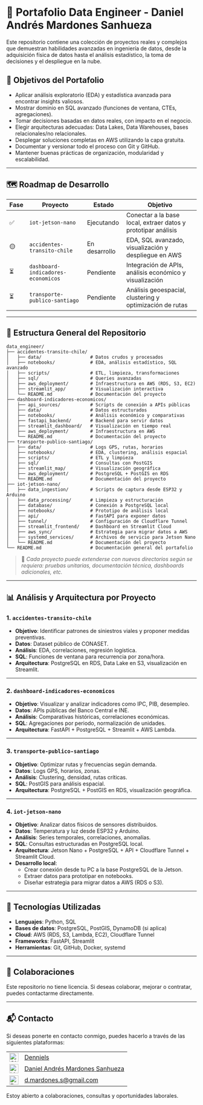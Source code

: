 # 🧠 Portafolio Data Engineer - Daniel Andrés Mardones Sanhueza

Este repositorio contiene una colección de proyectos reales y complejos que demuestran habilidades avanzadas en ingeniería de datos, desde la adquisición física de datos hasta el análisis estadístico, la toma de decisiones y el despliegue en la nube.

## 🎯 Objetivos del Portafolio

- Aplicar análisis exploratorio (EDA) y estadística avanzada para encontrar insights valiosos.
- Mostrar dominio en SQL avanzado (funciones de ventana, CTEs, agregaciones).
- Tomar decisiones basadas en datos reales, con impacto en el negocio.
- Elegir arquitecturas adecuadas: Data Lakes, Data Warehouses, bases relacionales/no relacionales.
- Desplegar soluciones completas en AWS utilizando la capa gratuita.
- Documentar y versionar todo el proceso con Git y GitHub.
- Mantener buenas prácticas de organización, modularidad y escalabilidad.

---

## 🗺️ Roadmap de Desarrollo

| Fase | Proyecto | Estado | Objetivo |
|------|----------|--------|----------|
| ✅ | `iot-jetson-nano` | Ejecutando | Conectar a la base local, extraer datos y prototipar análisis |
| 🟡 | `accidentes-transito-chile` | En desarrollo | EDA, SQL avanzado, visualización y despliegue en AWS |
| ⏳ | `dashboard-indicadores-economicos` | Pendiente | Integración de APIs, análisis económico y visualización |
| ⏳ | `transporte-publico-santiago` | Pendiente | Análisis geoespacial, clustering y optimización de rutas |

---

## 📁 Estructura General del Repositorio

```text
data_engineer/
├── accidentes-transito-chile/
│   ├── data/                  # Datos crudos y procesados
│   ├── notebooks/             # EDA, análisis estadístico, SQL avanzado
│   ├── scripts/               # ETL, limpieza, transformaciones
│   ├── sql/                   # Queries avanzadas
│   ├── aws_deployment/        # Infraestructura en AWS (RDS, S3, EC2)
│   ├── streamlit_app/         # Visualización interactiva
│   └── README.md              # Documentación del proyecto
├── dashboard-indicadores-economicos/
│   ├── api_sources/           # Scripts de conexión a APIs públicas
│   ├── data/                  # Datos estructurados
│   ├── notebooks/             # Análisis económico y comparativas
│   ├── fastapi_backend/       # Backend para servir datos
│   ├── streamlit_dashboard/   # Visualización en tiempo real
│   ├── aws_deployment/        # Infraestructura en AWS
│   └── README.md              # Documentación del proyecto
├── transporte-publico-santiago/
│   ├── data/                  # Logs GPS, rutas, horarios
│   ├── notebooks/             # EDA, clustering, análisis espacial
│   ├── scripts/               # ETL y limpieza
│   ├── sql/                   # Consultas con PostGIS
│   ├── streamlit_map/         # Visualización geográfica
│   ├── aws_deployment/        # PostgreSQL + PostGIS en RDS
│   └── README.md              # Documentación del proyecto
├── iot-jetson-nano/
│   ├── data_ingestion/        # Scripts de captura desde ESP32 y Arduino
│   ├── data_processing/       # Limpieza y estructuración
│   ├── database/              # Conexión a PostgreSQL local
│   ├── notebooks/             # Prototipo de análisis local
│   ├── api/                   # FastAPI para exponer datos
│   ├── tunnel/                # Configuración de Cloudflare Tunnel
│   ├── streamlit_frontend/    # Dashboard en Streamlit Cloud
│   ├── aws_sync/              # Estrategia para migrar datos a AWS
│   ├── systemd_services/      # Archivos de servicio para Jetson Nano
│   └── README.md              # Documentación del proyecto
└── README.md                  # Documentación general del portafolio
```

> 🧩 *Cada proyecto puede extenderse con nuevos directorios según se requiera: pruebas unitarias, documentación técnica, dashboards adicionales, etc.*

---

## 📊 Análisis y Arquitectura por Proyecto

### 1. `accidentes-transito-chile`
- **Objetivo**: Identificar patrones de siniestros viales y proponer medidas preventivas.
- **Datos**: Dataset público de CONASET.
- **Análisis**: EDA, correlaciones, regresión logística.
- **SQL**: Funciones de ventana para recurrencia por zona/hora.
- **Arquitectura**: PostgreSQL en RDS, Data Lake en S3, visualización en Streamlit.

---

### 2. `dashboard-indicadores-economicos`
- **Objetivo**: Visualizar y analizar indicadores como IPC, PIB, desempleo.
- **Datos**: APIs públicas del Banco Central e INE.
- **Análisis**: Comparativas históricas, correlaciones económicas.
- **SQL**: Agregaciones por periodo, normalización de unidades.
- **Arquitectura**: FastAPI + PostgreSQL + Streamlit + AWS Lambda.

---

### 3. `transporte-publico-santiago`
- **Objetivo**: Optimizar rutas y frecuencias según demanda.
- **Datos**: Logs GPS, horarios, zonas.
- **Análisis**: Clustering, densidad, rutas críticas.
- **SQL**: PostGIS para análisis espacial.
- **Arquitectura**: PostgreSQL + PostGIS en RDS, visualización geográfica.

---

### 4. `iot-jetson-nano`
- **Objetivo**: Analizar datos físicos de sensores distribuidos.
- **Datos**: Temperatura y luz desde ESP32 y Arduino.
- **Análisis**: Series temporales, correlaciones, anomalías.
- **SQL**: Consultas estructuradas en PostgreSQL local.
- **Arquitectura**: Jetson Nano + PostgreSQL + API + Cloudflare Tunnel + Streamlit Cloud.
- **Desarrollo local**:
  - Crear conexión desde tu PC a la base PostgreSQL de la Jetson.
  - Extraer datos para prototipar en notebooks.
  - Diseñar estrategia para migrar datos a AWS (RDS o S3).

---

## 🧰 Tecnologías Utilizadas

- **Lenguajes**: Python, SQL
- **Bases de datos**: PostgreSQL, PostGIS, DynamoDB (si aplica)
- **Cloud**: AWS (RDS, S3, Lambda, EC2), Cloudflare Tunnel
- **Frameworks**: FastAPI, Streamlit
- **Herramientas**: Git, GitHub, Docker, systemd

---

## 🤝 Colaboraciones

Este repositorio no tiene licencia. Si deseas colaborar, mejorar o contratar, puedes contactarme directamente.

---

## 📬 Contacto

Si deseas ponerte en contacto conmigo, puedes hacerlo a través de las siguientes plataformas:

<table>
  <tr>
    <td><img src="https://cdn.jsdelivr.net/gh/devicons/devicon/icons/github/github-original.svg" width="24" alt="GitHub"/></td>
    <td><a href="https://github.com/Denniels">Denniels</a></td>
  </tr>
  <tr>
    <td><img src="https://cdn.jsdelivr.net/gh/devicons/devicon/icons/linkedin/linkedin-original.svg" width="24" alt="LinkedIn"/></td>
    <td><a href="https://www.linkedin.com/in/daniel-andres-mardones-sanhueza-27b73777/">Daniel Andrés Mardones Sanhueza</a></td>
  </tr>
  <tr>
    <td><img src="https://upload.wikimedia.org/wikipedia/commons/4/4e/Mail_%28iOS%29.svg" width="24" alt="Email"/></td>
    <td><a href="mailto:d.mardones.s@gmail.com">d.mardones.s@gmail.com</a></td>
  </tr>
</table>

Estoy abierto a colaboraciones, consultas y oportunidades laborales.
